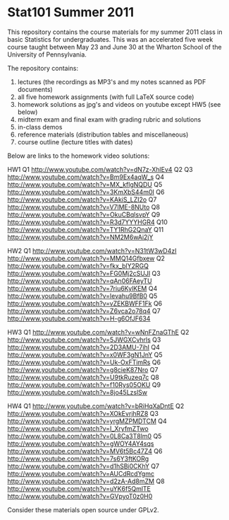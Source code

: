Stat101 Summer 2011
===================

This repository contains the course materials for my summer 2011 class in basic Statistics for undergraduates. This was an accelerated five week course taught between May 23 and June 30 at the Wharton School of the University of Pennsylvania.

The repository contains:

1) lectures (the recordings as MP3's and my notes scanned as PDF documents)
2) all five homework assignments (with full LaTeX source code)
3) homework solutions as jpg's and videos on youtube except HW5 (see below)
4) midterm exam and final exam with grading rubric and solutions
5) in-class demos
6) reference materials (distribution tables and miscellaneous)
7) course outline (lecture titles with dates)


Below are links to the homework video solutions:

HW1
Q1
http://www.youtube.com/watch?v=dN7z-XhlEv4
Q2
Q3
http://www.youtube.com/watch?v=Bm9Ex4aqW_s
Q4
http://www.youtube.com/watch?v=MX_kflgNQDU
Q5
http://www.youtube.com/watch?v=3KmXbS44m0I
Q6
http://www.youtube.com/watch?v=KAkiS_LZI2o
Q7
http://www.youtube.com/watch?v=V7lME-8NUto
Q8
http://www.youtube.com/watch?v=OkuCBqlsvpY
Q9
http://www.youtube.com/watch?v=R3d7YYYHGR4
Q10
http://www.youtube.com/watch?v=TY1RhG2QnaY
Q11
http://www.youtube.com/watch?v=NM2M6wAi2jY

HW2
Q1
http://www.youtube.com/watch?v=N31tW3wD4zI
http://www.youtube.com/watch?v=MMQ14Gfbxew
Q2
http://www.youtube.com/watch?v=fkx_blY2RGQ
http://www.youtube.com/watch?v=FG0Mj2cSUJI
Q3
http://www.youtube.com/watch?v=qAn06FAeyTU
http://www.youtube.com/watch?v=7riu6KylKEM
Q4
http://www.youtube.com/watch?v=levahu9BfB0
Q5
http://www.youtube.com/watch?v=vZEKBWFF1Fk
Q6
http://www.youtube.com/watch?v=Z6vca2o78q4
Q7
http://www.youtube.com/watch?v=H-g6OfJF634

HW3
Q1
http://www.youtube.com/watch?v=wNnFZnaGThE
Q2
http://www.youtube.com/watch?v=5JWGXCvhrls
Q3
http://www.youtube.com/watch?v=2D3AMU-7ihI
Q4
http://www.youtube.com/watch?v=x0WF3gN1JnY
Q5
http://www.youtube.com/watch?v=Uk-OxFTimRs
Q6
http://www.youtube.com/watch?v=g8cieK87Nro
Q7
http://www.youtube.com/watch?v=U9tkRuzeq7c
Q8
http://www.youtube.com/watch?v=f10Rys05OKU
Q9
http://www.youtube.com/watch?v=8jo45LzslSw

HW4
Q1
http://www.youtube.com/watch?v=bRiHqXaDntE
Q2
http://www.youtube.com/watch?v=XOkEvrjhRZ8
Q3
http://www.youtube.com/watch?v=yrgMZPMDTCM
Q4
http://www.youtube.com/watch?v=I_XryfmZTwo
http://www.youtube.com/watch?v=0L8Ca3T8lm0
Q5
http://www.youtube.com/watch?v=gWOY4AY4sqs
http://www.youtube.com/watch?v=MV6t5Bc47Z4
Q6
http://www.youtube.com/watch?v=7s6Y3ftKORg
http://www.youtube.com/watch?v=d1hSBi0CKhY
Q7
http://www.youtube.com/watch?v=AUCdRcdYgmc
http://www.youtube.com/watch?v=d2zA-Ad8mZM
Q8
http://www.youtube.com/watch?v=uYK6f5QmlTE
http://www.youtube.com/watch?v=GVpyoT0z0H0



Consider these materials open source under GPLv2.